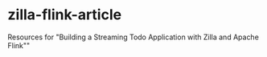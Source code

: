 # zilla-flink-article
 Resources for "Building a Streaming Todo Application with Zilla and Apache Flink""
